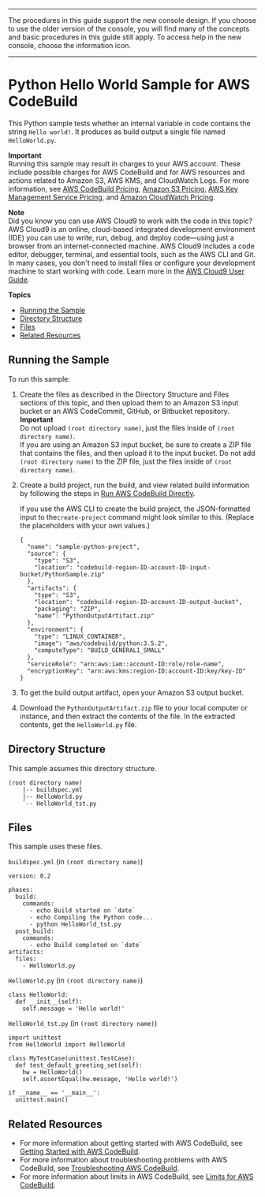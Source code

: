 --------

 The procedures in this guide support the new console design\. If you choose to use the older version of the console, you will find many of the concepts and basic procedures in this guide still apply\. To access help in the new console, choose the information icon\.

--------

# Python Hello World Sample for AWS CodeBuild<a name="sample-python-hw"></a>

This Python sample tests whether an internal variable in code contains the string `Hello world!`\. It produces as build output a single file named `HelloWorld.py`\.

**Important**  
Running this sample may result in charges to your AWS account\. These include possible charges for AWS CodeBuild and for AWS resources and actions related to Amazon S3, AWS KMS, and CloudWatch Logs\. For more information, see [AWS CodeBuild Pricing](http://aws.amazon.com/codebuild/pricing), [Amazon S3 Pricing](http://aws.amazon.com/s3/pricing), [AWS Key Management Service Pricing](http://aws.amazon.com/kms/pricing), and [Amazon CloudWatch Pricing](http://aws.amazon.com/cloudwatch/pricing)\.

**Note**  
 Did you know you can use AWS Cloud9 to work with the code in this topic? AWS Cloud9 is an online, cloud\-based integrated development environment \(IDE\) you can use to write, run, debug, and deploy code—using just a browser from an internet\-connected machine\. AWS Cloud9 includes a code editor, debugger, terminal, and essential tools, such as the AWS CLI and Git\. In many cases, you don't need to install files or configure your development machine to start working with code\. Learn more in the [AWS Cloud9 User Guide](https://docs.aws.amazon.com/cloud9/latest/user-guide/)\.

**Topics**
+ [Running the Sample](#sample-python-hw-running)
+ [Directory Structure](#sample-python-hw-dir)
+ [Files](#sample-python-hw-files)
+ [Related Resources](#w4aac11c47c33c17)

## Running the Sample<a name="sample-python-hw-running"></a>

To run this sample:

1. Create the files as described in the Directory Structure and Files sections of this topic, and then upload them to an Amazon S3 input bucket or an AWS CodeCommit, GitHub, or Bitbucket repository\. 
**Important**  
Do not upload `(root directory name)`, just the files inside of `(root directory name)`\.   
If you are using an Amazon S3 input bucket, be sure to create a ZIP file that contains the files, and then upload it to the input bucket\. Do not add `(root directory name)` to the ZIP file, just the files inside of `(root directory name)`\.

1. Create a build project, run the build, and view related build information by following the steps in [Run AWS CodeBuild Directly](how-to-run.md)\.

   If you use the AWS CLI to create the build project, the JSON\-formatted input to the`create-project` command might look similar to this\. \(Replace the placeholders with your own values\.\)

   ```
   {
     "name": "sample-python-project",
     "source": {
       "type": "S3",
       "location": "codebuild-region-ID-account-ID-input-bucket/PythonSample.zip"
     },
     "artifacts": {
       "type": "S3",
       "location": "codebuild-region-ID-account-ID-output-bucket",
       "packaging": "ZIP",
       "name": "PythonOutputArtifact.zip"
     },
     "environment": {
       "type": "LINUX_CONTAINER",
       "image": "aws/codebuild/python:3.5.2",
       "computeType": "BUILD_GENERAL1_SMALL"
     },
     "serviceRole": "arn:aws:iam::account-ID:role/role-name",
     "encryptionKey": "arn:aws:kms:region-ID:account-ID:key/key-ID"
   }
   ```

1. To get the build output artifact, open your Amazon S3 output bucket\.

1. Download the `PythonOutputArtifact.zip` file to your local computer or instance, and then extract the contents of the file\. In the extracted contents, get the `HelloWorld.py` file\. 

## Directory Structure<a name="sample-python-hw-dir"></a>

This sample assumes this directory structure\.

```
(root directory name)
    |-- buildspec.yml
    |-- HelloWorld.py
    `-- HelloWorld_tst.py
```

## Files<a name="sample-python-hw-files"></a>

This sample uses these files\.

`buildspec.yml` \(in `(root directory name)`\)

```
version: 0.2

phases:
  build:
    commands:
      - echo Build started on `date`
      - echo Compiling the Python code...
      - python HelloWorld_tst.py
  post_build:
    commands:
      - echo Build completed on `date`
artifacts:
  files:
    - HelloWorld.py
```

`HelloWorld.py` \(in `(root directory name)`\)

```
class HelloWorld:
  def __init__(self):
    self.message = 'Hello world!'
```

`HelloWorld_tst.py` \(in `(root directory name)`\)

```
import unittest
from HelloWorld import HelloWorld

class MyTestCase(unittest.TestCase):
  def test_default_greeting_set(self):
    hw = HelloWorld()
    self.assertEqual(hw.message, 'Hello world!')

if __name__ == '__main__':
  unittest.main()
```

## Related Resources<a name="w4aac11c47c33c17"></a>
+ For more information about getting started with AWS CodeBuild, see [Getting Started with AWS CodeBuild](getting-started.md)\.
+ For more information about troubleshooting problems with AWS CodeBuild, see [Troubleshooting AWS CodeBuild](troubleshooting.md)\.
+ For more information about limits in AWS CodeBuild, see [Limits for AWS CodeBuild](limits.md)\.